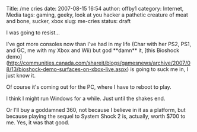 Title: /me cries
date: 2007-08-15 16:54
author: offby1
category: Internet, Media
tags: gaming, geeky, look at you hacker a pathetic creature of meat and bone, sucker, xbox
slug: me-cries
status: draft

I was going to resist\...

I\'ve got more consoles now than I\'ve had in my life (Char with her PS2, PS1, and GC, me with my Xbox and Wii) but god \*\*damn\*\* it, \[this Bioshock demo\](<http://communities.canada.com/shareit/blogs/gamesnews/archive/2007/08/13/bioshock-demo-surfaces-on-xbox-live.aspx>) is going to suck me in, I just know it.

Of course it\'s coming out for the PC, where I have to reboot to play.

I think I might run Windows for a while. Just until the shakes end.

Or I\'ll buy a goddamned 360, not because I believe in it as a platform, but because playing the sequel to System Shock 2 is, actually, worth \$700 to me. Yes, it was that good.
